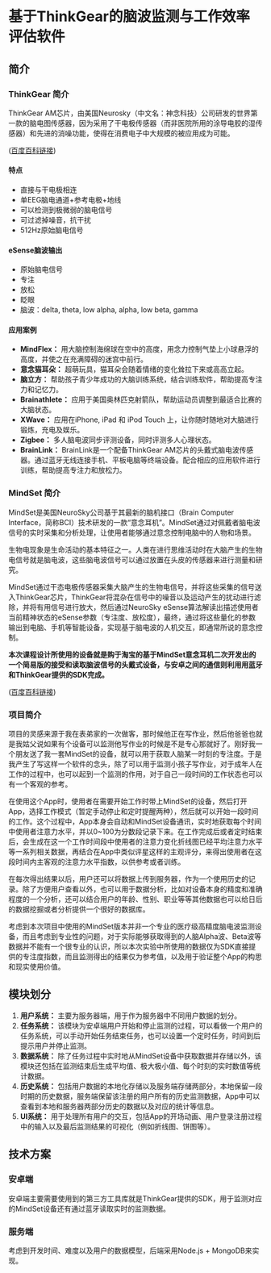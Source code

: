 # 基于ThinkGear的脑波监测与工作效率评估软件

## 简介

### ThinkGear 简介

ThinkGear AM芯片，由美国Neurosky（中文名：神念科技）公司研发的世界第一款的脑电图传感器，因为采用了干电极传感器（而非医院所用的涂导电胶的湿传感器）和先进的消噪功能，使得在消费电子中大规模的被应用成为可能。

([百度百科链接](http://baike.baidu.com/link?url=MbO2qBdQ2o2KlfjRIas5FCY_shCxyyEkIw7wYVRivGW2uySlkDCzP1dEiB-YrfVh-tKY9W03FprGDoFQJGAZ_a))

#### 特点

* 直接与干电极相连
* 单EEG脑电通道+参考电极+地线
* 可以检测到极微弱的脑电信号
* 可过滤掉噪音，抗干扰
* 512Hz原始脑电信号

#### eSense脑波输出

* 原始脑电信号
* 专注
* 放松
* 眨眼
* 脑波：delta, theta, low alpha, alpha, low beta, gamma

#### 应用案例

* **MindFlex：** 用大脑控制海绵球在空中的高度，用念力控制气垫上小球悬浮的高度，并使之在充满障碍的迷宫中前行。
* **意念猫耳朵：** 超萌玩具，猫耳朵会随着情绪的变化耸拉下来或高高立起。
* **脑立方：** 帮助孩子青少年成功的大脑训练系统，结合训练软件，帮助提高专注力和记忆力。
* **Brainathlete：** 应用于美国奥林匹克射箭队，帮助运动员调整到最适合比赛的大脑状态。
* **XWave：** 应用在iPhone, iPad 和 iPod Touch 上，让你随时随地对大脑进行锻炼，充电及娱乐。
* **Zigbee：** 多人脑电波同步评测设备，同时评测多人心理状态。
* **BrainLink：** BrainLink是一个配备ThinkGear AM芯片的头戴式脑电波传感器。通过蓝牙无线连接手机、平板电脑等终端设备。配合相应的应用软件进行训练，帮助提高专注力和放松力。

### MindSet 简介

MindSet是美国NeuroSky公司基于其最新的脑机接口（Brain Computer Interface，简称BCI）技术研发的一款“意念耳机”。MindSet通过对佩戴者脑电波信号的实时采集和分析处理，让使用者能够通过意念控制电脑中的人物和场景。

生物电现象是生命活动的基本特征之一。人类在进行思维活动时在大脑产生的生物电信号就是脑电波，这些脑电波信号可以通过放置在头皮的传感器来进行测量和研究。

MindSet通过干态电极传感器采集大脑产生的生物电信号，并将这些采集的信号送入ThinkGear芯片，ThinkGear将混杂在信号中的噪音以及运动产生的扰动进行滤除，并将有用信号进行放大，然后通过NeuroSky eSense算法解读出描述使用者当前精神状态的eSense参数（专注度、放松度），最终，通过将这些量化的参数输出到电脑、手机等智能设备，实现基于脑电波的人机交互，即通常所说的意念控制。

**本次课程设计所使用的设备就是购于淘宝的基于MindSet意念耳机二次开发出的一个简易版的接受和读取脑波信号的头戴式设备，与安卓之间的通信则利用用蓝牙和ThinkGear提供的SDK完成。**

([百度百科链接](http://baike.baidu.com/link?url=3FZUD_etPP71qzgEIYj31RSWKYsbyHSj8228QkBPFlQBq4807tY76qztxRq4XWvSZvG8AKjpj6x1aErgVFoEU5sEBwWE-roX_Pu3_I5ozSW))

### 项目简介

项目的灵感来源于我在表弟家的一次做客，那时候他正在写作业，然后他爸爸也就是我姑父说如果有个设备可以监测他写作业的时候是不是专心那就好了。刚好我一个朋友送了我一套MindSet的设备，就可以用于获取人脑某一时刻的专注度。于是我产生了写这样一个软件的念头，除了可以用于监测小孩子写作业，对于成年人在工作的过程中，也可以起到一个监测的作用，对于自己一段时间的工作状态也可以有一个客观的参考。

在使用这个App时，使用者在需要开始工作时带上MindSet的设备，然后打开App，选择工作模式（暂定手动停止和定时提醒两种），然后就可以开始一段时间的工作。这个过程中，App本身会自动和MindSet设备通讯，实时地获取每个时间中使用者注意力水平，并以0~100为分数段记录下来。在工作完成后或者定时结束后，会生成在这一个工作时间段中使用者的注意力变化折线图已经平均注意力水平等一系列相关数据，再结合在App中类似评星这样的主观评分，来得出使用者在这段时间内主客观的注意力水平指数，以供参考或者训练。

在每次得出结果以后，用户还可以将数据上传到服务器，作为一个使用历史的记录。除了方便用户查看以外，也可以用于数据分析，比如对设备本身的精度和准确程度的一个分析，还可以结合用户的年龄、性别、职业等等其他数据也可以给日后的数据挖掘或者分析提供一个很好的数据库。

考虑到本次项目中使用的MindSet版本并非一个专业的医疗级高精度脑电波监测设备，而且考虑到专业性的问题，对于实际能够获取得到的人脑Alpha波、Beta波等数据并不能有一个很专业的认识，所以本次实验中所使用的数据仅为SDK直接提供的专注度指数，而且监测得出的结果仅为参考值，以及用于验证整个App的构思和现实使用价值。

## 模块划分

1. **用户系统：** 主要为服务器端，用于作为服务器中不同用户数据的划分。
2. **任务系统：** 该模块为安卓端用户开始和停止监测的过程，可以看做一个用户的任务系统，可以手动开始任务结束任务，也可以设置一个定时任务，时间到后提示用户并停止监测。
3. **数据系统：** 除了任务过程中实时地从MindSet设备中获取数据并存储以外，该模块还包括在监测结束后生成平均值、极大极小值、每个时刻的实时数值等统计数据。
4. **历史系统：** 包括用户数据的本地化存储以及服务端存储两部分，本地保留一段时期的历史数据，服务端保留该注册的用户所有的历史监测数据，App中可以查看到本地和服务器两部分历史的数据以及对应的统计等信息。
5. **UI系统：** 用于处理所有用户的交互，包括App的开场动画、用户登录注册过程中的输入以及最后监测结果的可视化（例如折线图、饼图等）。

## 技术方案

### 安卓端

安卓端主要需要使用到的第三方工具库就是ThinkGear提供的SDK，用于监测对应的MindSet设备还有通过蓝牙读取实时的监测数据。

### 服务端

考虑到开发时间、难度以及用户的数据模型，后端采用Node.js + MongoDB来实现。